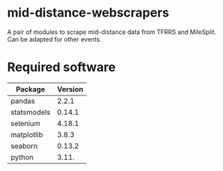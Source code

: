 # mid-distance-webscrapers
 A pair of modules to scrape mid-distance data from TFRRS and MileSplit. Can be adapted for other events.


# Required software

Package | Version
--------|----------
pandas  | 2.2.1
statsmodels  | 0.14.1
selenium  | 4.18.1
matplotlib  | 3.8.3
seaborn  | 0.13.2
python  | 3.11.
